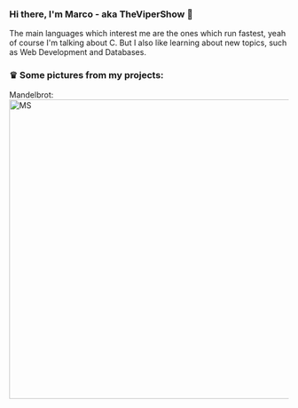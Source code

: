 ### Hi there, I'm Marco - aka TheViperShow 👋

The main languages which interest me are the ones which run fastest, yeah of course I'm talking about C.
But I also like learning about new topics, such as Web Development and Databases.

### ♛ Some pictures from my projects:

Mandelbrot:
<br />
<img align="left" alt="MS" width="960px" height="540px" src="https://i.imgur.com/64LMSRZ.png" />
